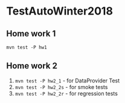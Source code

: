 # TestAutoWinter2018

## Home work 1
`mvn test -P hw1`

## Home work 2
1. `mvn test -P hw2_1`     - for DataProvider Test
2. `mvn test -P hw2_2s`    - for smoke tests
3. `mvn test -P hw2_2r`    - for regression tests
